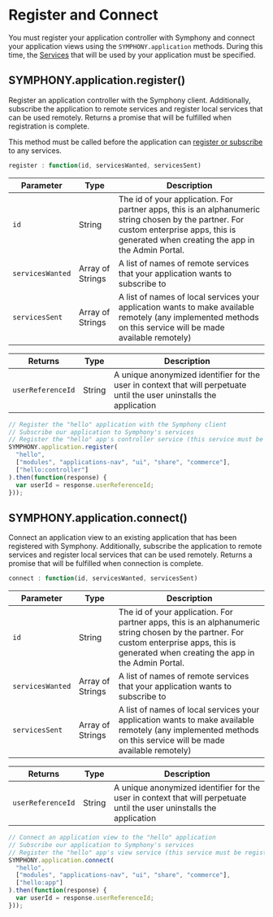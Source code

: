 # Register and Connect

You must register your application controller with Symphony and connect your application views using the `SYMPHONY.application` methods. During this time, the [Services](extension-api-services/) that will be used by your application must be specified.

## SYMPHONY.application.register()

Register an application controller with the Symphony client. Additionally, subscribe the application to remote services and register local services that can be used remotely. Returns a promise that will be fulfilled when registration is complete.

This method must be called before the application can [register or subscribe](extension-api-services/register-and-subscribe.md) to any services.

```javascript
register : function(id, servicesWanted, servicesSent)
```

| Parameter        | Type             | Description                                                                                                                                                                                  |
| ---------------- | ---------------- | -------------------------------------------------------------------------------------------------------------------------------------------------------------------------------------------- |
| `id`             | String           | The id of your application. For partner apps, this is an alphanumeric string chosen by the partner. For custom enterprise apps, this is generated when creating the app in the Admin Portal. |
| `servicesWanted` | Array of Strings | A list of names of remote services that your application wants to subscribe to                                                                                                               |
| `servicesSent`   | Array of Strings | A list of names of local services your application wants to make available remotely (any implemented methods on this service will be made available remotely)                                |

| Returns           | Type   | Description                                                                                                           |
| ----------------- | ------ | --------------------------------------------------------------------------------------------------------------------- |
| `userReferenceId` | String | A unique anonymized identifier for the user in context that will perpetuate until the user uninstalls the application |

```javascript
// Register the "hello" application with the Symphony client
// Subscribe our application to Symphony's services
// Register the "hello" app's controller service (this service must be registered using SYMPHONY.services.register())
SYMPHONY.application.register(
  "hello",
  ["modules", "applications-nav", "ui", "share", "commerce"],
  ["hello:controller"]
).then(function(response) {
  var userId = response.userReferenceId;
}));
```

## SYMPHONY.application.connect()

Connect an application view to an existing application that has been registered with Symphony. Additionally, subscribe the application to remote services and register local services that can be used remotely. Returns a promise that will be fulfilled when connection is complete.

```javascript
connect : function(id, servicesWanted, servicesSent)
```

| Parameter        | Type             | Description                                                                                                                                                                                  |
| ---------------- | ---------------- | -------------------------------------------------------------------------------------------------------------------------------------------------------------------------------------------- |
| `id`             | String           | The id of your application. For partner apps, this is an alphanumeric string chosen by the partner. For custom enterprise apps, this is generated when creating the app in the Admin Portal. |
| `servicesWanted` | Array of Strings | A list of names of remote services that your application wants to subscribe to                                                                                                               |
| `servicesSent`   | Array of Strings | A list of names of local services your application wants to make available remotely (any implemented methods on this service will be made available remotely)                                |

| Returns           | Type   | Description                                                                                                           |
| ----------------- | ------ | --------------------------------------------------------------------------------------------------------------------- |
| `userReferenceId` | String | A unique anonymized identifier for the user in context that will perpetuate until the user uninstalls the application |

```javascript
// Connect an application view to the "hello" application
// Subscribe our application to Symphony's services
// Register the "hello" app's view service (this service must be registered using SYMPHONY.services.register())
SYMPHONY.application.connect(
  "hello",
  ["modules", "applications-nav", "ui", "share", "commerce"],
  ["hello:app"]
).then(function(response) {
  var userId = response.userReferenceId;
}));
```
